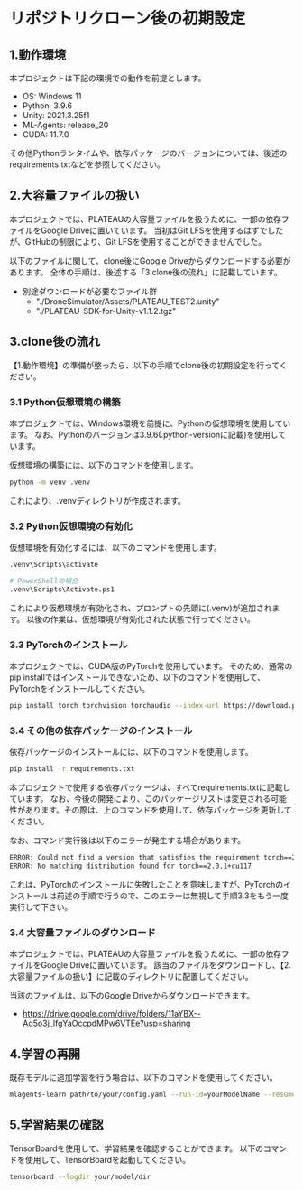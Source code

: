 # リポジトリクローン後の初期設定

## 1.動作環境
本プロジェクトは下記の環境での動作を前提とします。

* OS: Windows 11
* Python: 3.9.6
* Unity: 2021.3.25f1
* ML-Agents: release_20
* CUDA: 11.7.0

その他Pythonランタイムや、依存パッケージのバージョンについては、後述のrequirements.txtなどを参照してください。


## 2.大容量ファイルの扱い
本プロジェクトでは、PLATEAUの大容量ファイルを扱うために、一部の依存ファイルをGoogle Driveに置いています。
当初はGit LFSを使用するはずでしたが、GitHubの制限により、Git LFSを使用することができませんでした。

以下のファイルに関して、clone後にGoogle Driveからダウンロードする必要があります。
全体の手順は、後述する「3.clone後の流れ」に記載しています。

* 別途ダウンロードが必要なファイル群
    * "./DroneSimulator/Assets/PLATEAU_TEST2.unity"
    * "./PLATEAU-SDK-for-Unity-v1.1.2.tgz"

## 3.clone後の流れ
【1.動作環境】の準備が整ったら、以下の手順でclone後の初期設定を行ってください。

### 3.1 Python仮想環境の構築
本プロジェクトでは、Windows環境を前提に、Pythonの仮想環境を使用しています。
なお、Pythonのバージョンは3.9.6(.python-versionに記載)を使用しています。

仮想環境の構築には、以下のコマンドを使用します。
```bash
python -m venv .venv
```
これにより、.venvディレクトリが作成されます。

### 3.2 Python仮想環境の有効化
仮想環境を有効化するには、以下のコマンドを使用します。
```bash
.venv\Scripts\activate

# PowerShellの場合
.venv\Scripts\Activate.ps1
```
これにより仮想環境が有効化され、プロンプトの先頭に(.venv)が追加されます。
以後の作業は、仮想環境が有効化された状態で行ってください。

### 3.3 PyTorchのインストール
本プロジェクトでは、CUDA版のPyTorchを使用しています。
そのため、通常のpip installではインストールできないため、以下のコマンドを使用して、PyTorchをインストールしてください。
```bash
pip install torch torchvision torchaudio --index-url https://download.pytorch.org/whl/cu117
```
### 3.4 その他の依存パッケージのインストール
依存パッケージのインストールには、以下のコマンドを使用します。
```bash
pip install -r requirements.txt
```
本プロジェクトで使用する依存パッケージは、すべてrequirements.txtに記載しています。
なお、今後の開発により、このパッケージリストは変更される可能性があります。その際は、上のコマンドを使用して、依存パッケージを更新してください。

なお、コマンド実行後は以下のエラーが発生する場合があります。
```bash
ERROR: Could not find a version that satisfies the requirement torch==2.0.1+cu117 (from versions: 1.7.1, 1.8.0, 1.8.1, 1.9.0, 1.9.1, 1.10.0, 1.10.1, 1.10.2, 1.11.0, 1.12.0, 1.12.1, 1.13.0, 1.13.1, 2.0.0, 2.0.1)
ERROR: No matching distribution found for torch==2.0.1+cu117
```
これは、PyTorchのインストールに失敗したことを意味しますが、PyTorchのインストールは前述の手順で行うので、このエラーは無視して手順3.3をもう一度実行して下さい。


### 3.4 大容量ファイルのダウンロード
本プロジェクトでは、PLATEAUの大容量ファイルを扱うために、一部の依存ファイルをGoogle Driveに置いています。
該当のファイルをダウンロードし、【2.大容量ファイルの扱い】に記載のディレクトリに配置してください。

当該のファイルは、以下のGoogle Driveからダウンロードできます。
* https://drive.google.com/drive/folders/11aYBX--Aq5o3j_lfgYaOccpdMPw6VTEe?usp=sharing


## 4.学習の再開
既存モデルに追加学習を行う場合は、以下のコマンドを使用してください。
```bash
mlagents-learn path/to/your/config.yaml --run-id=yourModelName --resume
```

## 5.学習結果の確認
TensorBoardを使用して、学習結果を確認することができます。
以下のコマンドを使用して、TensorBoardを起動してください。
```bash
tensorboard --logdir your/model/dir
```








